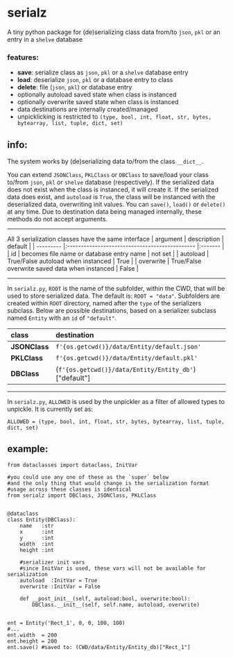 # serialz
A tiny python package for (de)serializing class data from/to `json`, `pkl` or an entry in a `shelve` database


### features:
* **save**: serialize class as `json`, `pkl` or a `shelve` database entry
* **load**: deserialize `json`, `pkl` or a database entry to class
* **delete**: file (`json`, `pkl`) or database entry 
* optionally autoload saved state when class is instanced
* optionally overwrite saved state when class is instanced
* data destinations are internally created/managed
* unpicklicking is restricted to `(type, bool, int, float, str, bytes, bytearray, list, tuple, dict, set)`



## info:

The system works by (de)serializing data to/from the class `__dict__`.

You can extend `JSONClass`, `PKLClass` or `DBClass` to save/load your class to/from `json`, `pkl` or `shelve` database (respectively). If the serialized data does not exist when the class is instanced, it will create it. If the serialized data does exist, and `autoload` is `True`, the class will be instanced with the deserialized data, overwriting init values. You can `save()`, `load()` or `delete()` at any time. Due to destination data being managed internally, these methods do not accept arguments.

____

All 3 serialization classes have the same interface
| argument  | description                                    | default |
| --------- |:---------------------------------------------- |:------- |
| id        | becomes file name or database entry name       | not set |
| autoload  | True/False autoload when instanced             | True    |
| overwrite | True/False overwrite saved data when instanced | False   |

____

In `serialz.py`, `ROOT` is the name of the subfolder, within the CWD, that will be used to store serialized data. The default is: `ROOT = "data"`. Subfolders are created within `ROOT` directory, named after the `type` of the serializers subclass. Below are possible destinations, based on a serializer subclass named `Entity` with an `id` of `"default"`.

| class         | destination                                            |
|:------------- |:------------------------------------------------------ |
| **JSONClass** | `f'{os.getcwd()}/data/Entity/default.json'`            |
| **PKLClass**  | `f'{os.getcwd()}/data/Entity/default.pkl'`             |
| **DBClass**   | (`f'{os.getcwd()}/data/Entity/Entity_db'`)["default"]  |

____

In `serialz.py`, `ALLOWED` is used by the unpickler as a filter of allowed types to unpickle. It is currently set as:<br /> 

```python3
ALLOWED = (type, bool, int, float, str, bytes, bytearray, list, tuple, dict, set)
```

## example:

```python3
from dataclasses import dataclass, InitVar

#you could use any one of these as the `super` below
#and the only thing that would change is the serialization format
#usage across these classes is identical
from serialz import DBClass, JSONClass, PKLClass


@dataclass
class Entity(DBClass):
    name   :str
    x      :int
    y      :int
    width  :int
    height :int
    
    #serializer init vars
    #since InitVar is used, these vars will not be available for serialization
    autoload  :InitVar = True
    overwrite :InitVar = False
    
    def __post_init__(self, autoload:bool, overwrite:bool):
        DBClass.__init__(self, self.name, autoload, overwrite)
        
        
ent = Entity('Rect_1', 0, 0, 100, 100)
#...
ent.width  = 200
ent.height = 200
ent.save() #saved to: (CWD/data/Entity/Entity_db)["Rect_1"]
```


